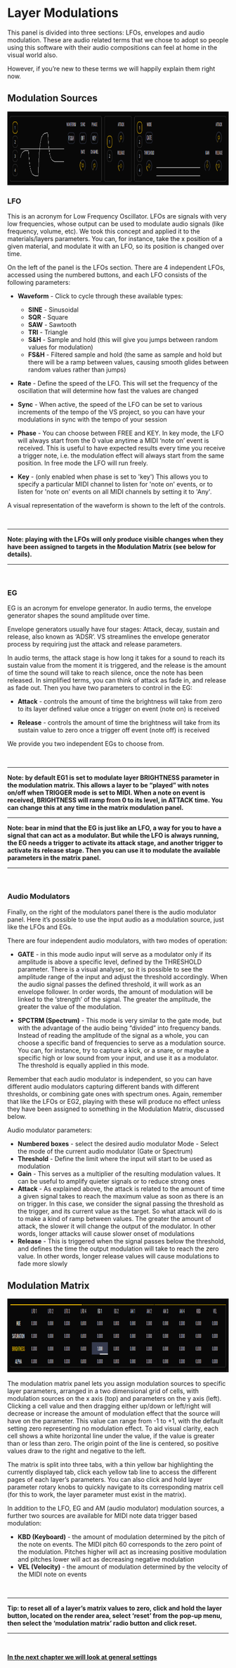 # Layer Modulations

This panel is divided into three sections: LFOs, envelopes and audio modulation.
These are audio related terms that we chose to adopt so people using this software with their audio compositions can feel at home in the visual world also. 

However, if you’re new to these terms we will happily explain them right now.

## Modulation Sources

<img alt="VS Layer Controls" src="/vs/images/modulation-sources@2x.png" width="977" height="167"/>

### LFO

This is an acronym for Low Frequency Oscillator. LFOs are signals with very low frequencies, whose output can be used to modulate audio signals (like frequency, volume, etc). We took this concept and applied it to the materials/layers parameters. You can, for instance, take the x position of a given material, and modulate it with an LFO, so its position is changed over time.

On the left of the panel is the LFOs section. There are 4 independent LFOs, accessed using the numbered buttons, and each LFO consists of the following parameters:

- **Waveform** - Click to cycle through these available types:
    - **SINE** - Sinusoidal
    - **SQR** - Square
    - **SAW** - Sawtooth
    - **TRI** - Triangle
    - **S&H** - Sample and hold (this will give you jumps between random values for modulation)
    - **FS&H** - Filtered sample and hold (the same as sample and hold but there will be a ramp between values, causing smooth glides between random values rather than jumps)

- **Rate** - Define the speed of the LFO. This will set the frequency of the oscillation that will determine how fast the values are changed

- **Sync** - When active, the speed of the LFO can be set to various increments of the tempo of the VS project, so you can have your modulations in sync with the tempo of your session

- **Phase** - You can choose between FREE and KEY. In key mode, the LFO will always start from the 0 value anytime a MIDI ‘note on’ event is received. This is useful to have expected results every time you receive a trigger note, i.e. the modulation effect will always start from the same position. In free mode the LFO will run freely.

- **Key** - (only enabled when phase is set to 'key') This allows you to specify a particular MIDI channel to listen for 'note on' events, or to listen for 'note on' events on all MIDI channels by setting it to 'Any'.

A visual representation of the waveform is shown to the left of the controls.

<br/>

***
**Note: playing with the LFOs will only produce visible changes when they have been assigned to targets in the Modulation Matrix (see below for details).**
***

<br/>

### EG

EG is an acronym for envelope generator. In audio terms, the envelope generator shapes the sound amplitude over time.

Envelope generators usually have four stages: Attack, decay, sustain and release, also known as ‘ADSR’. VS streamlines the envelope generator process by requiring just the attack and release parameters.

In audio terms, the attack stage is how long it takes for a sound to reach its sustain value from the moment it is triggered, and the release is the amount of time the sound will take to reach silence, once the note has been released. In simplified terms, you can think of attack as fade in, and release as fade out. Then you have two parameters to control in the EG:

- **Attack** - controls the amount of time the brightness will take from zero to its layer defined value once a trigger on event (note on) is received

- **Release** - controls the amount of time the brightness will take from its sustain value to zero once a trigger off event (note off) is received

We provide you two independent EGs to choose from.

<br/>

***
**Note: by default EG1 is set to modulate layer BRIGHTNESS parameter in the modulation matrix. This allows a layer to be “played” with notes on/off when TRIGGER mode is set to MIDI. When a note on event is received, BRIGHTNESS will ramp from 0 to its level, in ATTACK time. You can change this at any time in the matrix modulation panel.**
***
**Note: bear in mind that the EG is just like an LFO, a way for you to have a signal that can act as a modulator. But while the LFO is always running, the EG needs a trigger to activate its attack stage, and another trigger to activate its release stage. Then you can use it to modulate the available parameters in the matrix panel.**
***

<br/>

### Audio Modulators

Finally, on the right of the modulators panel there is the audio modulator panel. Here it’s possible to use the input audio as a modulation source, just like the LFOs and EGs. 

There are four independent audio modulators, with two modes of operation:

- **GATE** - in this mode audio input will serve as a modulator only if its amplitude is above a specific level, defined by the THRESHOLD parameter. There is a visual analyser, so it is possible to see the amplitude range of the input and adjust the threshold accordingly. When the audio signal passes the defined threshold, it will work as an envelope follower. In order words, the amount of modulation will be linked to the ‘strength’ of the signal. The greater the amplitude, the greater the value of the modulation.

- **SPCTRM (Spectrum)** - This mode is very similar to the gate mode, but with the advantage of the audio being “divided” into frequency bands. Instead of reading the amplitude of the signal as a whole, you can choose a specific band of frequencies to serve as a modulation source. You can, for instance, try to capture a kick, or a snare, or maybe a specific high or low sound from your input, and use it as a modulator. The threshold is equally applied in this mode.

Remember that each audio modulator is independent, so you can have different audio modulators capturing different bands with different thresholds, or combining gate ones with spectrum ones. Again, remember that like the LFOs or EG2, playing with these will produce no effect unless they have been assigned to something in the Modulation Matrix, discussed below.

Audio modulator parameters:

- **Numbered boxes** - select the desired audio modulator
Mode - Select the mode of the current audio modulator (Gate or Spectrum)
- **Threshold** - Define the limit where the input will start to be used as modulation
- **Gain** - This serves as a multiplier of the resulting modulation values. It can be useful to amplify quieter signals or to reduce strong ones
- **Attack** - As explained above, the attack is related to the amount of time a given signal takes to reach the maximum value as soon as there is an on trigger. In this case, we consider the signal passing the threshold as the trigger, and its current value as the target. So what attack will do is to make a kind of ramp between values. The greater the amount of attack, the slower it will change the output of the modulator. In other words, longer attacks will cause slower onset of modulations
- **Release** - This is triggered when the signal passes below the threshold, and defines the time the output modulation will take to reach the zero value. In other words, longer release values will cause modulations to fade more slowly

## Modulation Matrix

<img alt="VS Layer Controls" src="/vs/images/modulation-matrix@2x.png" width="977" height="167" />

The modulation matrix panel lets you assign modulation sources to specific layer parameters, arranged in a two dimensional grid of cells, with modulation sources on the x axis (top) and parameters on the y axis (left). Clicking a cell value and then dragging either up/down or left/right will decrease or increase the amount of modulation effect that the source will have on the parameter. This value can range from -1 to +1, with the default setting zero representing no modulation effect. To aid visual clarity, each cell shows a white horizontal line under the value, if the value is greater than or less than zero. The origin point of the line is centered, so positive values draw to the right and negative to the left.

The matrix is split into three tabs, with a thin yellow bar highlighting the currently displayed tab, click each yellow tab line to access the different pages of each layer’s parameters. You can also click and hold layer parameter rotary knobs to quickly navigate to its corresponding matrix cell (for this to work, the layer parameter must exist in the matrix).

In addition to the LFO, EG and AM (audio modulator) modulation sources, a further two sources are available for MIDI note data trigger based modulation:

- **KBD (Keyboard)** - the amount of modulation determined by the pitch of the note on events. The MIDI pitch 60 corresponds to the zero point of the modulation. Pitches higher will act as increasing positive modulation and pitches lower will act as decreasing negative modulation
- **VEL (Velocity)** - the amount of modulation determined by the velocity of the MIDI note on events

<br/>

***
**Tip: to reset all of a layer’s matrix values to zero, click and hold the layer button, located on the render area, select ‘reset’ from the pop-up menu, then select the ‘modulation matrix’ radio button and click reset.**
***

<br/>

[**In the next chapter we will look at general settings**](settings)